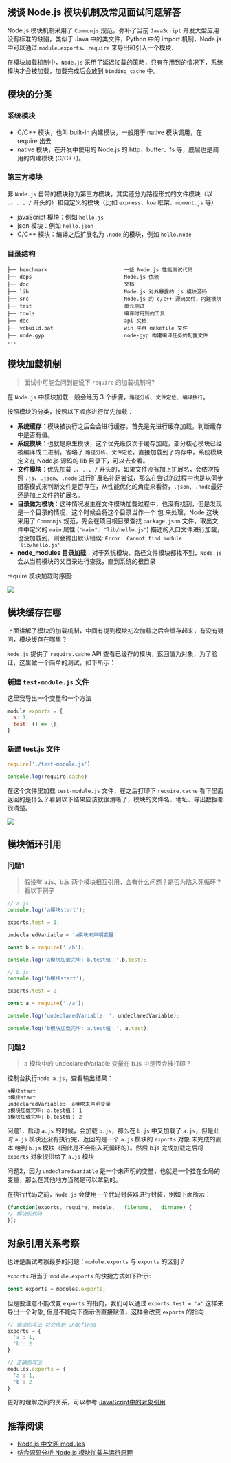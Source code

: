 ## 浅谈 Node.js 模块机制及常见面试问题解答

Node.js 模块机制采用了 `Commonjs` 规范，弥补了当前 `JavaScript` 开发大型应用没有标准的缺陷，类似于 Java 中的类文件，Python 中的 import 机制，Node.js 中可以通过 `module.exports`、`require` 来导出和引入一个模块.

在模块加载机制中，`Node.js` 采用了延迟加载的策略，只有在用到的情况下，系统模块才会被加载，加载完成后会放到 `binding_cache` 中。

## 模块的分类

### 系统模块

- C/C++ 模块，也叫 built-in 内建模块，一般用于 native 模块调用，在 require 出去
- native 模块，在开发中使用的 Node.js 的 http、buffer、fs 等，底层也是调用的内建模块 (C/C++)。

### 第三方模块

非 `Node.js` 自带的模块称为第三方模块，其实还分为路径形式的文件模块（以 `.`、`..`、`/` 开头的）和自定义的模块（比如 `express`、`koa` 框架、`moment.js` 等）

- javaScript 模块：例如 `hello.js`
- json 模块：例如 `hello.json`
- C/C++ 模块：编译之后扩展名为 `.node` 的模块，例如 `hello.node`

### 目录结构

```
├── benchmark                         一些 Node.js 性能测试代码
├── deps                              Node.js 依赖
├── doc                               文档
├── lib                               Node.js 对外暴露的 js 模块源码
├── src                               Node.js 的 c/c++ 源码文件，内建模块
├── test                              单元测试
├── tools                             编译时用到的工具
├── doc                               api 文档
├── vcbuild.bat                       win 平台 makefile 文件
├── node.gyp                          node-gyp 构建编译任务的配置文件
...
```

## 模块加载机制

> 面试中可能会问到能说下 `require` 的加载机制吗?

在 `Node.js` 中模块加载一般会经历 3 个步骤，`路径分析`、`文件定位`、`编译执行`。

按照模块的分类，按照以下顺序进行优先加载：

- **系统缓存**：模块被执行之后会会进行缓存，首先是先进行缓存加载，判断缓存中是否有值。
- **系统模块**：也就是原生模块，这个优先级仅次于缓存加载，部分核心模块已经被编译成二进制，省略了 `路径分析`、`文件定位`，直接加载到了内存中，系统模块定义在 Node.js 源码的 lib 目录下，可以去查看。
- **文件模块**：优先加载 `.`、`..`、`/` 开头的，如果文件没有加上扩展名，会依次按照 `.js`、`.json`、`.node` 进行扩展名补足尝试，那么在尝试的过程中也是以同步阻塞模式来判断文件是否存在，从性能优化的角度来看待，`.json`、`.node`最好还是加上文件的扩展名。
- **目录做为模块**：这种情况发生在文件模块加载过程中，也没有找到，但是发现是一个目录的情况，这个时候会将这个目录当作一个 包 来处理，Node 这块采用了 `Commonjs` 规范，先会在项目根目录查找 `package.json` 文件，取出文件中定义的 `main` 属性 (`"main": "lib/hello.js"`) 描述的入口文件进行加载，也没加载到，则会抛出默认错误: `Error: Cannot find module 'lib/hello.js'`
- **node_modules 目录加载**：对于系统模块、路径文件模块都找不到，`Node.js` 会从当前模块的父目录进行查找，直到系统的根目录

require 模块加载时序图:

![](../images/5caa00510001e43408210581.jpg)

## 模块缓存在哪

上面讲解了模块的加载机制，中间有提到模块初次加载之后会缓存起来，有没有疑问，模块缓存在哪里？

`Node.js` 提供了 `require.cache` API 查看已缓存的模块，返回值为对象，为了验证，这里做一个简单的测试，如下所示：

### 新建 `test-module.js` 文件

这里我导出一个变量和一个方法

```js
module.exports = {
  a: 1,
  test: () => {},
}
```

### 新建 test.js 文件

```js
require('./test-module.js')

console.log(require.cache)
```

在这个文件里加载 `test-module.js` 文件，在之后打印下 `require.cache` 看下里面返回的是什么？看到以下结果应该就很清晰了，模块的文件名、地址、导出数据都很清楚。

![](../images/test-module.png)


## 模块循环引用
### 问题1

>假设有 a.js、b.js 两个模块相互引用，会有什么问题？是否为陷入死循环？看以下例子
```js
// a.js
console.log('a模块start');

exports.test = 1;

undeclaredVariable = 'a模块未声明变量'

const b = require('./b');

console.log('a模块加载完毕: b.test值：',b.test);
```
```js
// b.js
console.log('b模块start');

exports.test = 2;

const a = require('./a');

console.log('undeclaredVariable: ', undeclaredVariable);

console.log('b模块加载完毕: a.test值：', a.test);
```

### 问题2

>a 模块中的 undeclaredVariable 变量在 b.js 中是否会被打印？

控制台执行`node a.js`，查看输出结果：
```bash
a模块start
b模块start
undeclaredVariable:  a模块未声明变量
b模块加载完毕: a.test值： 1
a模块加载完毕: b.test值： 2
```
问题1，启动 `a.js` 的时候，会加载 `b.js`，那么在 `b.js` 中又加载了 `a.js`，但是此时 `a.js` 模块还没有执行完，返回的是一个 `a.js` 模块的 `exports` 对象 未完成的副本 给到 `b.js` 模块（因此是不会陷入死循环的）。然后 b.js 完成加载之后将 `exports` 对象提供给了 `a.js` 模块

问题2，因为 `undeclaredVariable` 是一个未声明的变量，也就是一个挂在全局的变量，那么在其他地方当然是可以拿到的。

在执行代码之前，`Node.js` 会使用一个代码封装器进行封装，例如下面所示：
```js
(function(exports, require, module, __filename, __dirname) {
// 模块的代码
});
```

## 对象引用关系考察
也许是面试考察最多的问题：`module.exports` 与 `exports` 的区别？

`exports` 相当于 `module.exports` 的快捷方式如下所示:
```js
const exports = modules.exports;
```
但是要注意不能改变 `exports` 的指向，我们可以通过 `exports.test = 'a'` 这样来导出一个对象, 但是不能向下面示例直接赋值，这样会改变 `exports` 的指向
```js
// 错误的写法 将会得到 undefined
exports = {
  'a': 1,
  'b': 2
}

// 正确的写法
modules.exports = {
  'a': 1,
  'b': 2
}
```
更好的理解之间的关系，可以参考 [JavaScript中的对象引用](https://www.nodejs.red/#/javascript/object?id=%e5%af%b9%e8%b1%a1%e5%bc%95%e7%94%a8%e4%bc%a0%e9%80%92)

## 推荐阅读
- [Node.js 中文网 modules](http://nodejs.cn/api/modules.html#modules_modules)
- [结合源码分析 Node.js 模块加载与运行原理](https://zhuanlan.zhihu.com/p/35238127)